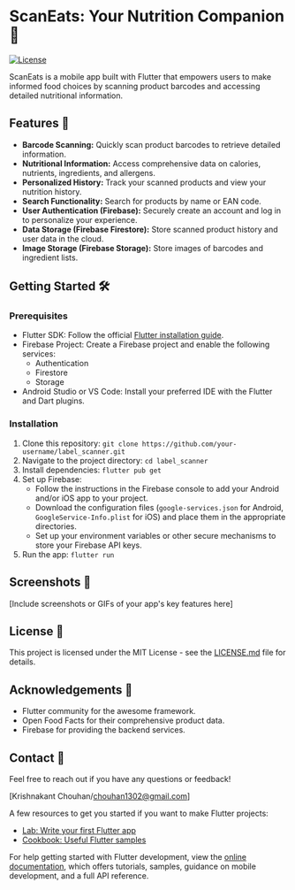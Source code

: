 # ScanEats: Your Nutrition Companion 🍏

[![License](https://img.shields.io/badge/License-MIT-blue.svg)](https://opensource.org/licenses/MIT)

ScanEats is a mobile app built with Flutter that empowers users to make informed food choices by scanning product barcodes and accessing detailed nutritional information.

## Features 🚀

* **Barcode Scanning:** Quickly scan product barcodes to retrieve detailed information.
* **Nutritional Information:** Access comprehensive data on calories, nutrients, ingredients, and allergens.
* **Personalized History:** Track your scanned products and view your nutrition history.
* **Search Functionality:** Search for products by name or EAN code.
* **User Authentication (Firebase):** Securely create an account and log in to personalize your experience.
* **Data Storage (Firebase Firestore):** Store scanned product history and user data in the cloud.
* **Image Storage (Firebase Storage):** Store images of barcodes and ingredient lists.

## Getting Started 🛠️

### Prerequisites

* Flutter SDK: Follow the official [Flutter installation guide](https://flutter.dev/docs/get-started/install).
* Firebase Project: Create a Firebase project and enable the following services:
    * Authentication
    * Firestore
    * Storage
* Android Studio or VS Code: Install your preferred IDE with the Flutter and Dart plugins.

### Installation

1. Clone this repository: `git clone https://github.com/your-username/label_scanner.git`
2. Navigate to the project directory: `cd label_scanner`
3. Install dependencies: `flutter pub get`
4. Set up Firebase:
   - Follow the instructions in the Firebase console to add your Android and/or iOS app to your project.
   - Download the configuration files (`google-services.json` for Android, `GoogleService-Info.plist` for iOS) and place them in the appropriate directories.
   - Set up your environment variables or other secure mechanisms to store your Firebase API keys.
5. Run the app: `flutter run`

## Screenshots 📸

[Include screenshots or GIFs of your app's key features here]


## License 📄

This project is licensed under the MIT License - see the [LICENSE.md](LICENSE.md) file for details.

## Acknowledgements 🙏

* Flutter community for the awesome framework.
* Open Food Facts for their comprehensive product data.
* Firebase for providing the backend services.


## Contact 📧

Feel free to reach out if you have any questions or feedback!

[Krishnakant Chouhan/chouhan1302@gmail.com]


A few resources to get you started if you want to make Flutter projects:

- [Lab: Write your first Flutter app](https://docs.flutter.dev/get-started/codelab)
- [Cookbook: Useful Flutter samples](https://docs.flutter.dev/cookbook)

For help getting started with Flutter development, view the
[online documentation](https://docs.flutter.dev/), which offers tutorials,
samples, guidance on mobile development, and a full API reference.
